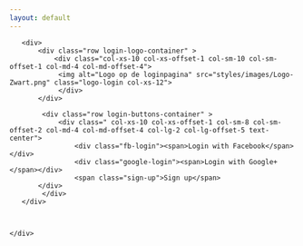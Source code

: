 ```yaml
---
layout: default
---
```


 <div class="container main-container">
       
       <div>
           <div class="row login-logo-container" >
               <div class="col-xs-10 col-xs-offset-1 col-sm-10 col-sm-offset-1 col-md-4 col-md-offset-4">
                <img alt="Logo op de loginpagina" src="styles/images/Logo-Zwart.png" class="logo-login col-xs-12">
                </div>
           </div>
            
            <div class="row login-buttons-container" >
                <div class=" col-xs-10 col-xs-offset-1 col-sm-8 col-sm-offset-2 col-md-4 col-md-offset-4 col-lg-2 col-lg-offset-5 text-center">
                    <div class="fb-login"><span>Login with Facebook</span></div>
                    <div class="google-login"><span>Login with Google+</span></div>
                    <span class="sign-up">Sign up</span>
           </div>
            </div>
       </div>
       
        
            
    </div>